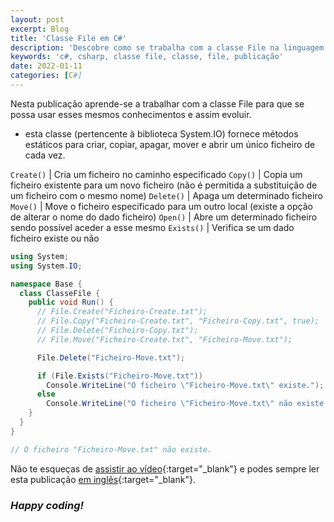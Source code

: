 ```yaml
---
layout: post
excerpt: Blog
title: 'Classe File em C#'
description: 'Descobre como se trabalha com a classe File na linguagem de programação C#. Obtém respostas às tuas dúvidas com a teoria e os exemplos apresentados.'
keywords: 'c#, csharp, classe file, classe, file, publicação'
date: 2022-01-11
categories: [C#]
---
```


Nesta publicação aprende-se a trabalhar com a classe File para que se possa usar esses mesmos conhecimentos e assim evoluir.

- esta classe (pertencente à biblioteca System.IO) fornece métodos estáticos para criar, copiar, apagar, mover e abrir um único ficheiro de cada vez.

`Create()` | Cria um ficheiro no caminho especificado
`Copy()` | Copia um ficheiro existente para um novo ficheiro (não é permitida a substituição de um ficheiro com o mesmo nome)
`Delete()` | Apaga um determinado ficheiro
`Move()` | Move o ficheiro especificado para um outro local (existe a opção de alterar o nome do dado ficheiro)
`Open()` | Abre um determinado ficheiro sendo possível aceder a esse mesmo
`Exists()` | Verifica se um dado ficheiro existe ou não

```csharp
using System;
using System.IO;

namespace Base {
  class ClasseFile {
    public void Run() {
      // File.Create("Ficheiro-Create.txt");
      // File.Copy("Ficheiro-Create.txt", "Ficheiro-Copy.txt", true);
      // File.Delete("Ficheiro-Copy.txt");
      // File.Move("Ficheiro-Create.txt", "Ficheiro-Move.txt");

      File.Delete("Ficheiro-Move.txt");

      if (File.Exists("Ficheiro-Move.txt"))
        Console.WriteLine("O ficheiro \"Ficheiro-Move.txt\" existe.");
      else
        Console.WriteLine("O ficheiro \"Ficheiro-Move.txt\" não existe.");
    }
  }
}

// O ficheiro "Ficheiro-Move.txt" não existe.
```

Não te esqueças de [assistir ao vídeo](https://youtu.be/jW8uXGlFwZo){:target="\_blank"} e podes sempre ler esta publicação [em inglês](https://nelsonsilvadev.com/blog/20220111/file-class-in-csharp/){:target="\_blank"}.

### _Happy coding!_
